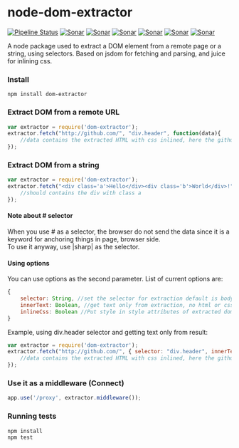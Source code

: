 node-dom-extractor
==================


[![Pipeline Status](https://gitlab.com/dial-once/node-dom-extractor/badges/master/pipeline.svg)](https://gitlab.com/dial-once/node-dom-extractor/commits/master)
[![Sonar](http://proxy.dialonce.net/sonar/api/badges/gate?key=node-dom-extractor)](http://sonar.dialonce.net/dashboard?id=node-dom-extractor)
[![Sonar](http://proxy.dialonce.net/sonar/api/badges/measure?key=node-dom-extractor&metric=ncloc)](http://sonar.dialonce.net/dashboard?id=node-dom-extractor)
[![Sonar](http://proxy.dialonce.net/sonar/api/badges/measure?key=node-dom-extractor&metric=coverage)](http://sonar.dialonce.net/dashboard?id=node-dom-extractor)
[![Sonar](http://proxy.dialonce.net/sonar/api/badges/measure?key=node-dom-extractor&metric=code_smells)](http://proxy.dialonce.net/sonar/api/badges/measure?key=node-dom-extractor&metric=coverage)
[![Sonar](http://proxy.dialonce.net/sonar/api/badges/measure?key=node-dom-extractor&metric=bugs)](http://sonar.dialonce.net/dashboard?id=node-dom-extractor)
[![Sonar](http://proxy.dialonce.net/sonar/api/badges/measure?key=node-dom-extractor&metric=sqale_debt_ratio)](http://sonar.dialonce.net/dashboard?id=node-dom-extractor)

A node package used to extract a DOM element from a remote page or a string, using selectors. Based on jsdom for fetching and parsing, and juice for inlining css.

### Install

    npm install dom-extractor

### Extract DOM from a remote URL
```js
var extractor = require('dom-extractor');
extractor.fetch("http://github.com/", "div.header", function(data){
	//data contains the extracted HTML with css inlined, here the github header
});
```

### Extract DOM from a string
```js
var extractor = require('dom-extractor');
extractor.fetch("<div class='a'>Hello</div><div class='b'>World</div>!", ".a", function(data){
	//should contains the div with class a
});
```

#### Note about # selector
When you use # as a selector, the browser do not send the data since it is a keyword for anchoring things in page, browser side.  
To use it anyway, use |sharp| as the selector.

#### Using options
You can use options as the second parameter. List of current options are:

```js
{
	selector: String, //set the selector for extraction default is body
	innerText: Boolean, //get text only from extraction, no html or css default is false
	inlineCss: Boolean //Put style in style attributes of extracted dom default is true
}
```

Example, using div.header selector and getting text only from result:
```js
var extractor = require('dom-extractor');
extractor.fetch("http://github.com/", { selector: "div.header", innerText: true }, function(data){
	//data contains the extracted HTML with css inlined, here the github header
});
```

### Use it as a middleware (Connect)
```js
app.use('/proxy', extractor.middleware());
```

### Running tests
```
npm install
npm test
```
